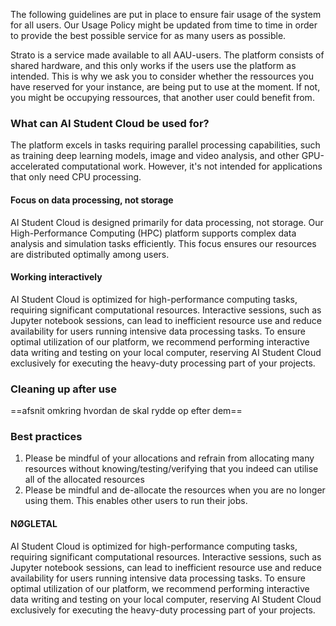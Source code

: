 The following guidelines are put in place to ensure fair usage of the
system for all users. Our Usage Policy might be updated from time to
time in order to provide the best possible service for as many users
as possible.

Strato is a service made available to all AAU-users. The platform consists of shared hardware, and this only works if the users use the platform as intended. This is why we ask you to consider whether the ressources you have reserved for your instance, are being put to use at the moment. If not, you might be occupying ressources, that another user could benefit from.

### What can AI Student Cloud be used for?
The platform excels in tasks requiring parallel processing capabilities, such as training deep learning models, image and video analysis, and other GPU-accelerated computational work. However, it's not intended for applications that only need CPU processing.

#### Focus on data processing, not storage
AI Student Cloud is designed primarily for data processing, not storage. Our High-Performance Computing (HPC) platform supports complex data analysis and simulation tasks efficiently. This focus ensures our resources are distributed optimally among users.

#### Working interactively
AI Student Cloud is optimized for high-performance computing tasks, requiring significant computational resources. Interactive sessions, such as Jupyter notebook sessions, can lead to inefficient resource use and reduce availability for users running intensive data processing tasks. To ensure optimal utilization of our platform, we recommend performing interactive data writing and testing on your local computer, reserving AI Student Cloud exclusively for executing the heavy-duty processing part of your projects.

### Cleaning up after use
==afsnit omkring hvordan de skal rydde op efter dem==

### Best practices
1. Please be mindful of your allocations and refrain from allocating many resources without knowing/testing/verifying that you indeed can utilise all of the allocated resources
2. Please be mindful and de-allocate the resources when you are no longer using them. This enables other users to run their jobs.
   
#### NØGLETAL
AI Student Cloud is optimized for high-performance computing tasks, requiring significant computational resources. Interactive sessions, such as Jupyter notebook sessions, can lead to inefficient resource use and reduce availability for users running intensive data processing tasks. To ensure optimal utilization of our platform, we recommend performing interactive data writing and testing on your local computer, reserving AI Student Cloud exclusively for executing the heavy-duty processing part of your projects.
